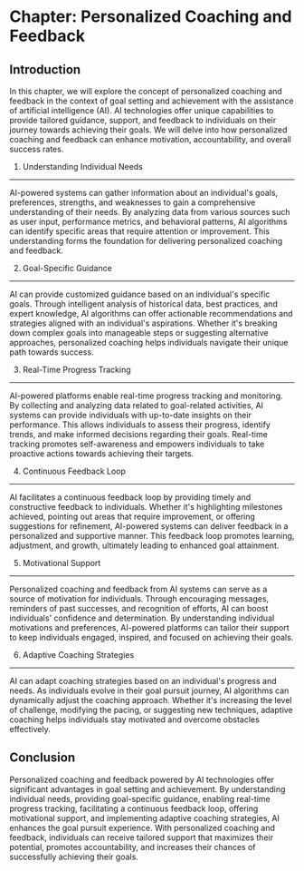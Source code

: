 Chapter: Personalized Coaching and Feedback
===========================================

Introduction
------------

In this chapter, we will explore the concept of personalized coaching and feedback in the context of goal setting and achievement with the assistance of artificial intelligence (AI). AI technologies offer unique capabilities to provide tailored guidance, support, and feedback to individuals on their journey towards achieving their goals. We will delve into how personalized coaching and feedback can enhance motivation, accountability, and overall success rates.

1. Understanding Individual Needs
---------------------------------

AI-powered systems can gather information about an individual's goals, preferences, strengths, and weaknesses to gain a comprehensive understanding of their needs. By analyzing data from various sources such as user input, performance metrics, and behavioral patterns, AI algorithms can identify specific areas that require attention or improvement. This understanding forms the foundation for delivering personalized coaching and feedback.

2. Goal-Specific Guidance
-------------------------

AI can provide customized guidance based on an individual's specific goals. Through intelligent analysis of historical data, best practices, and expert knowledge, AI algorithms can offer actionable recommendations and strategies aligned with an individual's aspirations. Whether it's breaking down complex goals into manageable steps or suggesting alternative approaches, personalized coaching helps individuals navigate their unique path towards success.

3. Real-Time Progress Tracking
------------------------------

AI-powered platforms enable real-time progress tracking and monitoring. By collecting and analyzing data related to goal-related activities, AI systems can provide individuals with up-to-date insights on their performance. This allows individuals to assess their progress, identify trends, and make informed decisions regarding their goals. Real-time tracking promotes self-awareness and empowers individuals to take proactive actions towards achieving their targets.

4. Continuous Feedback Loop
---------------------------

AI facilitates a continuous feedback loop by providing timely and constructive feedback to individuals. Whether it's highlighting milestones achieved, pointing out areas that require improvement, or offering suggestions for refinement, AI-powered systems can deliver feedback in a personalized and supportive manner. This feedback loop promotes learning, adjustment, and growth, ultimately leading to enhanced goal attainment.

5. Motivational Support
-----------------------

Personalized coaching and feedback from AI systems can serve as a source of motivation for individuals. Through encouraging messages, reminders of past successes, and recognition of efforts, AI can boost individuals' confidence and determination. By understanding individual motivations and preferences, AI-powered platforms can tailor their support to keep individuals engaged, inspired, and focused on achieving their goals.

6. Adaptive Coaching Strategies
-------------------------------

AI can adapt coaching strategies based on an individual's progress and needs. As individuals evolve in their goal pursuit journey, AI algorithms can dynamically adjust the coaching approach. Whether it's increasing the level of challenge, modifying the pacing, or suggesting new techniques, adaptive coaching helps individuals stay motivated and overcome obstacles effectively.

Conclusion
----------

Personalized coaching and feedback powered by AI technologies offer significant advantages in goal setting and achievement. By understanding individual needs, providing goal-specific guidance, enabling real-time progress tracking, facilitating a continuous feedback loop, offering motivational support, and implementing adaptive coaching strategies, AI enhances the goal pursuit experience. With personalized coaching and feedback, individuals can receive tailored support that maximizes their potential, promotes accountability, and increases their chances of successfully achieving their goals.
